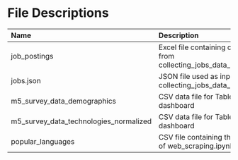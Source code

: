 # File Descriptions

| Name                                          | Description                                                                                 |
| :-------------------------------------------- | :------------------------------------------------------------------------------------------ |
| job_postings                                  | Excel file containing output from collecting_jobs_data_api.ipynb                            |
| jobs.json                                     | JSON file used as input for collecting_jobs_data_api.ipynb                                  |
| m5_survey_data_demographics                   | CSV data file for Tableau dashboard                                                         |
| m5_survey_data_technologies_normalized        | CSV data file for Tableau dashboard                                                         |
| popular_languages                             | CSV file containing the output of web_scraping.ipynb                                        |
